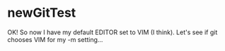 # newGitTest

OK!  So now I have my default EDITOR set to VIM (I think).
Let's see if git chooses VIM for my -m setting...
